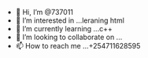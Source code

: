 - 👋 Hi, I’m @737011
- 👀 I’m interested in ...leraning html
- 🌱 I’m currently learning ...c++
- 💞️ I’m looking to collaborate on ...
- 📫 How to reach me ...+254711628595

<!---
737011/737011 is a ✨ special ✨ repository because its `README.md` (this file) appears on your GitHub profile.
You can click the Preview link to take a look at your changes.
--->
